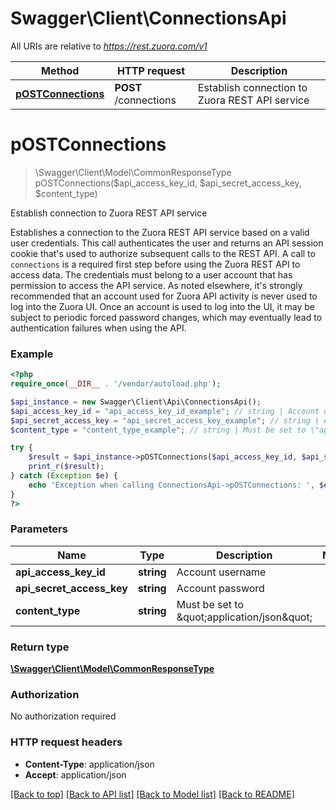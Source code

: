 # Swagger\Client\ConnectionsApi

All URIs are relative to *https://rest.zuora.com/v1*

Method | HTTP request | Description
------------- | ------------- | -------------
[**pOSTConnections**](ConnectionsApi.md#pOSTConnections) | **POST** /connections | Establish connection to Zuora REST API service


# **pOSTConnections**
> \Swagger\Client\Model\CommonResponseType pOSTConnections($api_access_key_id, $api_secret_access_key, $content_type)

Establish connection to Zuora REST API service

Establishes a connection to the Zuora REST API service based on a valid user credentials.  This call authenticates the user and returns an API session cookie that's used to authorize subsequent calls to the REST API. A call to `connections` is a required first step before using the Zuora REST API to access data.  The credentials must belong to a user account that has permission to access the API service.  As noted elsewhere, it's strongly recommended that an account used for Zuora API activity is never used to log into the Zuora UI.  Once an account is used to log into the UI, it may be subject to periodic forced password changes, which may eventually lead to authentication failures when using the API.

### Example
```php
<?php
require_once(__DIR__ . '/vendor/autoload.php');

$api_instance = new Swagger\Client\Api\ConnectionsApi();
$api_access_key_id = "api_access_key_id_example"; // string | Account username
$api_secret_access_key = "api_secret_access_key_example"; // string | Account password
$content_type = "content_type_example"; // string | Must be set to \"application/json\"

try {
    $result = $api_instance->pOSTConnections($api_access_key_id, $api_secret_access_key, $content_type);
    print_r($result);
} catch (Exception $e) {
    echo 'Exception when calling ConnectionsApi->pOSTConnections: ', $e->getMessage(), PHP_EOL;
}
?>
```

### Parameters

Name | Type | Description  | Notes
------------- | ------------- | ------------- | -------------
 **api_access_key_id** | **string**| Account username |
 **api_secret_access_key** | **string**| Account password |
 **content_type** | **string**| Must be set to \&quot;application/json\&quot; |

### Return type

[**\Swagger\Client\Model\CommonResponseType**](../Model/CommonResponseType.md)

### Authorization

No authorization required

### HTTP request headers

 - **Content-Type**: application/json
 - **Accept**: application/json

[[Back to top]](#) [[Back to API list]](../../README.md#documentation-for-api-endpoints) [[Back to Model list]](../../README.md#documentation-for-models) [[Back to README]](../../README.md)

